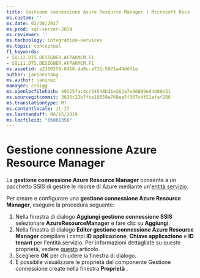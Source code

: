 ```yaml
---
title: Gestione connessione Azure Resource Manager | Microsoft Docs
ms.custom: ''
ms.date: 02/28/2017
ms.prod: sql-server-2014
ms.reviewer: ''
ms.technology: integration-services
ms.topic: conceptual
f1_keywords:
- SQL12.DTS.DESIGNER.AFPARMCM.F1
- SQL11.DTS.DESIGNER.AFPARMCM.F1
ms.assetid: a2380258-0418-4a8c-a731-5071a44ddf1e
author: janinezhang
ms.author: janinez
manager: craigg
ms.openlocfilehash: 49225fac4cc54548b31e262a7ed6899ed4d00e31
ms.sourcegitcommit: 3026c22b7fba19059a769ea5f367c4f51efaf286
ms.translationtype: MT
ms.contentlocale: it-IT
ms.lasthandoff: 06/15/2019
ms.locfileid: "66061356"
---
```

# <a name="azure-resource-manager-connection-manager"></a>Gestione connessione Azure Resource Manager
La **gestione connessione Azure Resource Manager** consente a un pacchetto SSIS di gestire le risorse di Azure mediante un'[entità servizio](https://docs.microsoft.com/azure/azure-resource-manager/resource-group-create-service-principal-portal).

Per creare e configurare una **gestione connessione Azure Resource Manager**, eseguire la procedura seguente:

1. Nella finestra di dialogo **Aggiungi gestione connessione SSIS** selezionare **AzureResourceManager** e fare clic su **Aggiungi**.
2. Nella finestra di dialogo **Editor gestione connessione Azure Resource Manager** compilare i campi **ID applicazione**, **Chiave applicazione** e **ID tenant** per l'entità servizio. Per informazioni dettagliate su queste proprietà, vedere [questo](https://docs.microsoft.com/azure/azure-resource-manager/resource-group-create-service-principal-portal) articolo.
3. Scegliere **OK** per chiudere la finestra di dialogo.
4. È possibile visualizzare le proprietà del componente Gestione connessione create nella finestra **Proprietà** .

